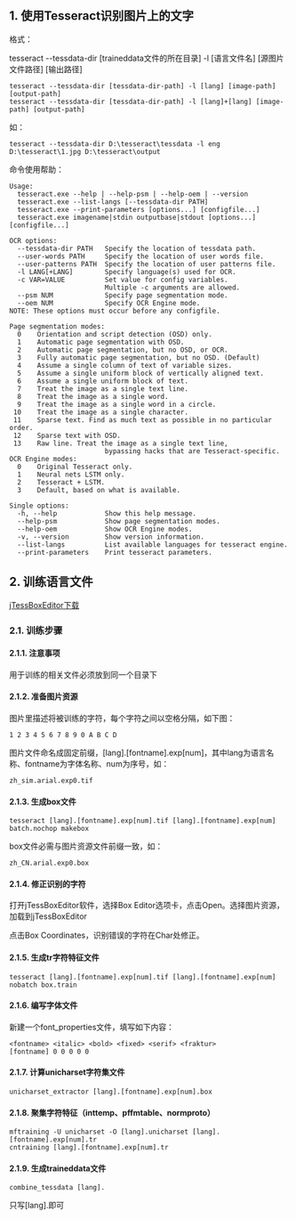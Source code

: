 
## 1. 使用Tesseract识别图片上的文字

格式：

tesseract --tessdata-dir [traineddata文件的所在目录] -l [语言文件名] [源图片文件路径] [输出路径]

    tesseract --tessdata-dir [tessdata-dir-path] -l [lang] [image-path] [output-path]
    tesseract --tessdata-dir [tessdata-dir-path] -l [lang]+[lang] [image-path] [output-path]

如：

    tesseract --tessdata-dir D:\tesseract\tessdata -l eng D:\tesseract\1.jpg D:\tesseract\output

命令使用帮助：

```
Usage:
  tesseract.exe --help | --help-psm | --help-oem | --version
  tesseract.exe --list-langs [--tessdata-dir PATH]
  tesseract.exe --print-parameters [options...] [configfile...]
  tesseract.exe imagename|stdin outputbase|stdout [options...] [configfile...]

OCR options:
  --tessdata-dir PATH   Specify the location of tessdata path.
  --user-words PATH     Specify the location of user words file.
  --user-patterns PATH  Specify the location of user patterns file.
  -l LANG[+LANG]        Specify language(s) used for OCR.
  -c VAR=VALUE          Set value for config variables.
                        Multiple -c arguments are allowed.
  --psm NUM             Specify page segmentation mode.
  --oem NUM             Specify OCR Engine mode.
NOTE: These options must occur before any configfile.

Page segmentation modes:
  0    Orientation and script detection (OSD) only.
  1    Automatic page segmentation with OSD.
  2    Automatic page segmentation, but no OSD, or OCR.
  3    Fully automatic page segmentation, but no OSD. (Default)
  4    Assume a single column of text of variable sizes.
  5    Assume a single uniform block of vertically aligned text.
  6    Assume a single uniform block of text.
  7    Treat the image as a single text line.
  8    Treat the image as a single word.
  9    Treat the image as a single word in a circle.
 10    Treat the image as a single character.
 11    Sparse text. Find as much text as possible in no particular order.
 12    Sparse text with OSD.
 13    Raw line. Treat the image as a single text line,
                        bypassing hacks that are Tesseract-specific.
OCR Engine modes:
  0    Original Tesseract only.
  1    Neural nets LSTM only.
  2    Tesseract + LSTM.
  3    Default, based on what is available.

Single options:
  -h, --help            Show this help message.
  --help-psm            Show page segmentation modes.
  --help-oem            Show OCR Engine modes.
  -v, --version         Show version information.
  --list-langs          List available languages for tesseract engine.
  --print-parameters    Print tesseract parameters.
```

## 2. 训练语言文件

[jTessBoxEditor下载](https://sourceforge.net/projects/vietocr/files/jTessBoxEditor/)

### 2.1. 训练步骤

#### 2.1.1. 注意事项

用于训练的相关文件必须放到同一个目录下

#### 2.1.2. 准备图片资源

图片里描述将被训练的字符，每个字符之间以空格分隔，如下图：

    1 2 3 4 5 6 7 8 9 0 A B C D

图片文件命名成固定前缀，[lang].[fontname].exp[num]，其中lang为语言名称、fontname为字体名称、num为序号，如：

    zh_sim.arial.exp0.tif

#### 2.1.3. 生成box文件

    tesseract [lang].[fontname].exp[num].tif [lang].[fontname].exp[num] batch.nochop makebox

box文件必需与图片资源文件前缀一致，如：

    zh_CN.arial.exp0.box

#### 2.1.4. 修正识别的字符

打开jTessBoxEditor软件，选择Box Editor选项卡，点击Open。选择图片资源，加载到jTessBoxEditor

点击Box Coordinates，识别错误的字符在Char处修正。

#### 2.1.5. 生成tr字符特征文件

    tesseract [lang].[fontname].exp[num].tif [lang].[fontname].exp[num] nobatch box.train

#### 2.1.6. 编写字体文件

新建一个font_properties文件，填写如下内容：

    <fontname> <italic> <bold> <fixed> <serif> <fraktur>
    [fontname] 0 0 0 0 0

#### 2.1.7. 计算unicharset字符集文件

    unicharset_extractor [lang].[fontname].exp[num].box

#### 2.1.8. 聚集字符特征（inttemp、pffmtable、normproto）

    mftraining -U unicharset -O [lang].unicharset [lang].[fontname].exp[num].tr
    cntraining [lang].[fontname].exp[num].tr

#### 2.1.9. 生成traineddata文件

    combine_tessdata [lang].

只写[lang].即可




